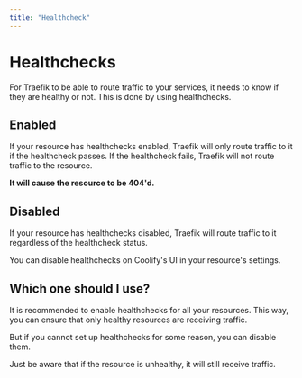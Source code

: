 ```yaml
---
title: "Healthcheck"
---
```


# Healthchecks
For Traefik to be able to route traffic to your services, it needs to know if they are healthy or not. This is done by using healthchecks.

## Enabled

If your resource has healthchecks enabled, Traefik will only route traffic to it if the healthcheck passes. If the healthcheck fails, Traefik will not route traffic to the resource.

**It will cause the resource to be 404'd.**

## Disabled

If your resource has healthchecks disabled, Traefik will route traffic to it regardless of the healthcheck status.

You can disable healthchecks on Coolify's UI in your resource's settings.

## Which one should I use?

It is recommended to enable healthchecks for all your resources. This way, you can ensure that only healthy resources are receiving traffic.

But if you cannot set up healthchecks for some reason, you can disable them.

Just be aware that if the resource is unhealthy, it will still receive traffic.
